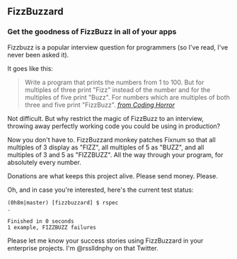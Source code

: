 ## FizzBuzzard

### Get the goodness of FizzBuzz in all of your apps

Fizzbuzz is a popular interview question for programmers (so I've read, I've never been asked it).

It goes like this:

> Write a program that prints the numbers from 1 to 100. But for multiples of three print "Fizz" instead of the number and for the multiples of five print "Buzz". For numbers which are multiples of both three and five print "FizzBuzz".
<cite>[from Coding Horror](http://www.codinghorror.com/blog/2007/02/why-cant-programmers-program.html "fizzbuzz")</cite>

Not difficult. But why restrict the magic of FizzBuzz to an interview, throwing away perfectly working code you could be using in production?

Now you don't have to. FizzBuzzard monkey patches Fixnum so that all multiples of 3 display as "FIZZ", all multiples of 5 as "BUZZ", and all multiples of 3 and 5 as "FIZZBUZZ". All the way through your program, for absolutely every number.

Donations are what keeps this project alive. Please send money. Please.

Oh, and in case you're interested, here's the current test status:

    (0h8m|master) [fizzbuzzard] $ rspec
    .

    Finished in 0 seconds
    1 example, FIZZBUZZ failures

Please let me know your success stories using FizzBuzzard in your enterprise projects. I'm @rsslldnphy on that Twitter.
